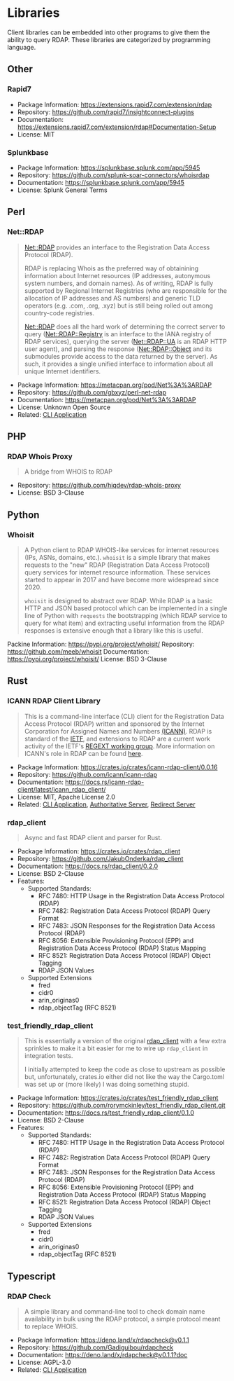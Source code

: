 # Libraries

Client libraries can be embedded into other programs to give them
the ability to query RDAP. These libraries are categorized by programming
language.

## Other

### Rapid7

* Package Information: <https://extensions.rapid7.com/extension/rdap>
* Repository: <https://github.com/rapid7/insightconnect-plugins>
* Documentation: <https://extensions.rapid7.com/extension/rdap#Documentation-Setup>
* License: MIT

### Splunkbase

* Package Information: <https://splunkbase.splunk.com/app/5945>
* Repository: <https://github.com/splunk-soar-connectors/whoisrdap>
* Documentation: <https://splunkbase.splunk.com/app/5945>
* License: Splunk General Terms

## Perl

### Net::RDAP

> [Net::RDAP](https://metacpan.org/pod/Net%3A%3ARDAP) provides an interface to the Registration Data Access
> Protocol (RDAP).
> 
> RDAP is replacing Whois as the preferred way of obtainining information
> about Internet resources (IP addresses, autonymous system numbers, and
> domain names). As of writing, RDAP is fully supported by Regional
> Internet Registries (who are responsible for the allocation of IP
> addresses and AS numbers) and generic TLD operators (e.g. .com, .org,
> .xyz) but is still being rolled out among country-code registries.
> 
> [Net::RDAP](https://metacpan.org/pod/Net%3A%3ARDAP) does all the hard work of determining the correct
> server to query ([Net::RDAP::Registry](https://metacpan.org/pod/Net%3A%3ARDAP%3A%3ARegistry) is an interface to the
> IANA registry of RDAP services), querying the server ([Net::RDAP::UA](https://metacpan.org/pod/Net%3A%3ARDAP%3A%3AUA)
> is an RDAP HTTP user agent), and parsing the response
> ([Net::RDAP::Object](https://metacpan.org/pod/Net%3A%3ARDAP%3A%3AObject) and its submodules provide access to the data
> returned by the server). As such, it provides a single unified
> interface to information about all unique Internet identifiers.

* Package Information: <https://metacpan.org/pod/Net%3A%3ARDAP>
* Repository: <https://github.com/gbxyz/perl-net-rdap>
* Documentation: <https://metacpan.org/pod/Net%3A%3ARDAP>
* License: Unknown Open Source
* Related: [CLI Application](cli_applications.md#rdapper)

## PHP

### RDAP Whois Proxy

> A bridge from WHOIS to RDAP

* Repository: <https://github.com/hiqdev/rdap-whois-proxy>
* License: BSD 3-Clause

## Python

### Whoisit

> A Python client to RDAP WHOIS-like services for internet resources (IPs, ASNs, domains,
> etc.). `whoisit` is a simple library that makes requests to the "new" RDAP (Registration
> Data Access Protocol) query services for internet resource information. These services
> started to appear in 2017 and have become more widespread since 2020.
> 
> `whoisit` is designed to abstract over RDAP. While RDAP is a basic HTTP and JSON based
> protocol which can be implemented in a single line of Python with `requests` the
> bootstrapping (which RDAP service to query for what item) and extracting useful
> information from the RDAP responses is extensive enough that a library like this is
> useful.

Packine Information: <https://pypi.org/project/whoisit/>
Repository: <https://github.com/meeb/whoisit>
Documentation: <https://pypi.org/project/whoisit/>
License: BSD 3-Clause

## Rust

### ICANN RDAP Client Library

> This is a command-line interface (CLI) client for the Registration Data Access Protocol (RDAP) written and sponsored
> by the Internet Corporation for Assigned Names and Numbers [(ICANN)](https://www.icann.org). 
> RDAP is standard of the [IETF](https://ietf.org/), and extensions
> to RDAP are a current work activity of the IETF's [REGEXT working group](https://datatracker.ietf.org/wg/regext/documents/).
> More information on ICANN's role in RDAP can be found [here](https://www.icann.org/rdap).

* Package Information: <https://crates.io/crates/icann-rdap-client/0.0.16>
* Repository: <https://github.com/icann/icann-rdap>
* Documentation: <https://docs.rs/icann-rdap-client/latest/icann_rdap_client/>
* License: MIT, Apache License 2.0
* Related: [CLI Application](cli_applications.md#ican-rdap-cli), [Authoritative Server](../server_implementations/authoritative.md#icann-rdap-server), [Redirect Server](../server_implementations/redirect.md#icann-rdap-server)

### rdap_client

> Async and fast RDAP client and parser for Rust.

* Package Information: <https://crates.io/crates/rdap_client>
* Repository: <https://github.com/JakubOnderka/rdap_client>
* Documentation: <https://docs.rs/rdap_client/0.2.0>
* License: BSD 2-Clause
* Features:
  * Supported Standards:
    * RFC 7480: HTTP Usage in the Registration Data Access Protocol (RDAP)
    * RFC 7482: Registration Data Access Protocol (RDAP) Query Format
    * RFC 7483: JSON Responses for the Registration Data Access Protocol (RDAP)
    * RFC 8056: Extensible Provisioning Protocol (EPP) and Registration Data Access Protocol (RDAP) Status Mapping
    * RFC 8521: Registration Data Access Protocol (RDAP) Object Tagging
    * RDAP JSON Values
  * Supported Extensions
    * fred
    * cidr0
    * arin_originas0
    * rdap_objectTag (RFC 8521)

### test_friendly_rdap_client

> This is essentially a version of the original [rdap_client](https://github.com/JakubOnderka/rdap_client)
> with a few extra sprinkles to make it a bit easier for me to wire up `rdap_client` in
> integration tests.
> 
> I initially attempted to keep the code as close to upstream as possible but,  unfortunately,
> crates.io either did not like the way the Cargo.toml was set up or (more likely) I was doing
> something stupid.

* Package Information: <https://crates.io/crates/test_friendly_rdap_client>
* Repository: <https://github.com/rorymckinley/test_friendly_rdap_client.git>
* Documentation: <https://docs.rs/test_friendly_rdap_client/0.1.0>
* License: BSD 2-Clause
* Features:
  * Supported Standards:
    * RFC 7480: HTTP Usage in the Registration Data Access Protocol (RDAP)
    * RFC 7482: Registration Data Access Protocol (RDAP) Query Format
    * RFC 7483: JSON Responses for the Registration Data Access Protocol (RDAP)
    * RFC 8056: Extensible Provisioning Protocol (EPP) and Registration Data Access Protocol (RDAP) Status Mapping
    * RFC 8521: Registration Data Access Protocol (RDAP) Object Tagging
    * RDAP JSON Values
  * Supported Extensions
    * fred
    * cidr0
    * arin_originas0
    * rdap_objectTag (RFC 8521)
    
## Typescript

### RDAP Check

> A simple library and command-line tool to check domain name availability in bulk using the RDAP protocol, a simple protocol meant to replace WHOIS.

* Package Information: <https://deno.land/x/rdapcheck@v0.1.1>
* Repository: <https://github.com/Gadiguibou/rdapcheck>
* Documentation: <https://deno.land/x/rdapcheck@v0.1.1?doc>
* License: AGPL-3.0
* Related: [CLI Application](cli_applications.md#rdap-check)
